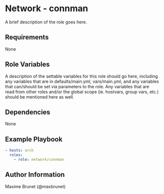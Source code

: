 # Network - connman

A brief description of the role goes here.

## Requirements

None

## Role Variables

A description of the settable variables for this role should go here, including any variables that are in defaults/main.yml, vars/main.yml, and any variables that can/should be set via parameters to the role. Any variables that are read from other roles and/or the global scope (ie. hostvars, group vars, etc.) should be mentioned here as well.

## Dependencies

None

## Example Playbook

```yaml
- hosts: arch
  roles:
    - role: network/connman
```

## Author Information

Maxime Brunet (@maxbrunet)

